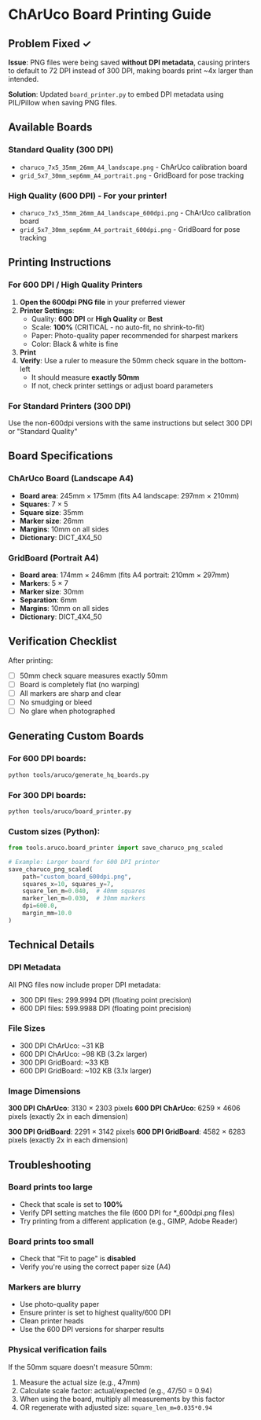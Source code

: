 # ChArUco Board Printing Guide

## Problem Fixed ✓

**Issue**: PNG files were being saved **without DPI metadata**, causing printers to default to 72 DPI instead of 300 DPI, making boards print ~4x larger than intended.

**Solution**: Updated `board_printer.py` to embed DPI metadata using PIL/Pillow when saving PNG files.

## Available Boards

### Standard Quality (300 DPI)
- `charuco_7x5_35mm_26mm_A4_landscape.png` - ChArUco calibration board
- `grid_5x7_30mm_sep6mm_A4_portrait.png` - GridBoard for pose tracking

### High Quality (600 DPI) - For your printer!
- `charuco_7x5_35mm_26mm_A4_landscape_600dpi.png` - ChArUco calibration board
- `grid_5x7_30mm_sep6mm_A4_portrait_600dpi.png` - GridBoard for pose tracking

## Printing Instructions

### For 600 DPI / High Quality Printers

1. **Open the 600dpi PNG file** in your preferred viewer
2. **Printer Settings**:
   - Quality: **600 DPI** or **High Quality** or **Best**
   - Scale: **100%** (CRITICAL - no auto-fit, no shrink-to-fit)
   - Paper: Photo-quality paper recommended for sharpest markers
   - Color: Black & white is fine
3. **Print**
4. **Verify**: Use a ruler to measure the 50mm check square in the bottom-left
   - It should measure **exactly 50mm**
   - If not, check printer settings or adjust board parameters

### For Standard Printers (300 DPI)

Use the non-600dpi versions with the same instructions but select 300 DPI or "Standard Quality"

## Board Specifications

### ChArUco Board (Landscape A4)
- **Board area**: 245mm × 175mm (fits A4 landscape: 297mm × 210mm)
- **Squares**: 7 × 5
- **Square size**: 35mm
- **Marker size**: 26mm
- **Margins**: 10mm on all sides
- **Dictionary**: DICT_4X4_50

### GridBoard (Portrait A4)
- **Board area**: 174mm × 246mm (fits A4 portrait: 210mm × 297mm)
- **Markers**: 5 × 7
- **Marker size**: 30mm
- **Separation**: 6mm
- **Margins**: 10mm on all sides
- **Dictionary**: DICT_4X4_50

## Verification Checklist

After printing:

- [ ] 50mm check square measures exactly 50mm
- [ ] Board is completely flat (no warping)
- [ ] All markers are sharp and clear
- [ ] No smudging or bleed
- [ ] No glare when photographed

## Generating Custom Boards

### For 600 DPI boards:
```bash
python tools/aruco/generate_hq_boards.py
```

### For 300 DPI boards:
```bash
python tools/aruco/board_printer.py
```

### Custom sizes (Python):
```python
from tools.aruco.board_printer import save_charuco_png_scaled

# Example: Larger board for 600 DPI printer
save_charuco_png_scaled(
    path="custom_board_600dpi.png",
    squares_x=10, squares_y=7,
    square_len_m=0.040,  # 40mm squares
    marker_len_m=0.030,  # 30mm markers
    dpi=600.0,
    margin_mm=10.0
)
```

## Technical Details

### DPI Metadata
All PNG files now include proper DPI metadata:
- 300 DPI files: 299.9994 DPI (floating point precision)
- 600 DPI files: 599.9988 DPI (floating point precision)

### File Sizes
- 300 DPI ChArUco: ~31 KB
- 600 DPI ChArUco: ~98 KB (3.2x larger)
- 300 DPI GridBoard: ~33 KB
- 600 DPI GridBoard: ~102 KB (3.1x larger)

### Image Dimensions
**300 DPI ChArUco**: 3130 × 2303 pixels
**600 DPI ChArUco**: 6259 × 4606 pixels (exactly 2x in each dimension)

**300 DPI GridBoard**: 2291 × 3142 pixels
**600 DPI GridBoard**: 4582 × 6283 pixels (exactly 2x in each dimension)

## Troubleshooting

### Board prints too large
- Check that scale is set to **100%**
- Verify DPI setting matches the file (600 DPI for *_600dpi.png files)
- Try printing from a different application (e.g., GIMP, Adobe Reader)

### Board prints too small
- Check that "Fit to page" is **disabled**
- Verify you're using the correct paper size (A4)

### Markers are blurry
- Use photo-quality paper
- Ensure printer is set to highest quality/600 DPI
- Clean printer heads
- Use the 600 DPI versions for sharper results

### Physical verification fails
If the 50mm square doesn't measure 50mm:
1. Measure the actual size (e.g., 47mm)
2. Calculate scale factor: actual/expected (e.g., 47/50 = 0.94)
3. When using the board, multiply all measurements by this factor
4. OR regenerate with adjusted size: `square_len_m=0.035*0.94`
